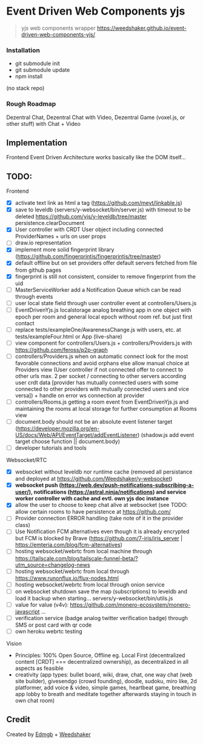 # Event Driven Web Components yjs

> yjs web components wrapper
https://weedshaker.github.io/event-driven-web-components-yjs/


### Installation

- git submodule init
- git submodule update
- npm install

(no stack repo)

### Rough Roadmap

Dezentral Chat, Dezentral Chat with Video, Dezentral Game (voxel.js, or other stuff) with Chat + Video

## Implementation

Frontend Event Driven Architecture works basically like the DOM itself...

## TODO:

Frontend
- [x] activate text link as html a tag (https://github.com/meyt/linkable.js)
- [x] save to leveldb (servers/y-websocket/bin/server.js) with timeout to be deleted https://github.com/yjs/y-leveldb/tree/master persistence.clearDocument
- [x] User controller with CRDT User object including connected ProviderNames + urls on user props
- [ ] draw.io representation
- [x] implement more solid fingerprint library (https://github.com/fingerprintjs/fingerprintjs/tree/master)
- [x] default offline but on set providers offer default servers fetched from file from github pages
- [x] fingerprint is still not consistent, consider to remove fingerprint from the uid
- [ ] MasterServiceWorker add a Notification Queue which can be read through events
- [ ] user local state field through user controller event at controllers/Users.js
- [ ] EventDrivenYjs.js localstorage analog breathing app in one object with epoch per room and general local epoch without room ref. but just first contact
- [ ] replace tests/exampleOne/AwarenessChange.js with users, etc.  at tests/exampleFour.html or App (live-share)
- [ ] view component for controllers/Users.js + controllers/Providers.js with https://github.com/feross/p2p-graph
- [ ] controllers/Providers.js when on automatic connect look for the most favorable connections and avoid orphans else allow manual choice at Providers view (User controller if not connected offer to connect to other urls max. 2 per socket / connecting to other servers according user crdt data [provider has mutually connected users with some connected to other providers with mutually connected users and vice versa]) + handle on error ws connection at provider
- [ ] controllers/Rooms.js getting a room event from EventDrivenYjs.js and maintaining the rooms at local storage for further consumption at Rooms view
- [ ] document.body should not be an absolute event listener target (https://developer.mozilla.org/en-US/docs/Web/API/EventTarget/addEventListener) (shadow.js add event target choose function || document.body)
- [ ] developer tutorials and tools

Websocket/RTC
- [x] websocket without leveldb nor runtime cache (removed all persistance and deployed at https://github.com/Weedshaker/y-websocket)
- [x] **websocket push (https://web.dev/push-notifications-subscribing-a-user/), notifications (https://astral.ninja/notifications) and service worker controller with cache and evtl. own yjs doc instance**
- [x] allow the user to choose to keep chat alive at websocket (see TODO: allow certain rooms to have persistence at https://github.com/
- [ ] Provider connection ERROR handling (take note of it in the provider class)
- [ ] Use Notification FCM alternatives even though it is already encrypted but FCM is blocked by Brave (https://github.com/7-iris/iris_server | https://emteria.com/blog/fcm-alternatives)
- [ ] hosting websocket/webrtc from local machine through https://tailscale.com/blog/tailscale-funnel-beta/?utm_source=changelog-news
- [ ] hosting websocket/webrtc from local through https://www.runonflux.io/flux-nodes.html
- [ ] hosting websocket/webrtc from local through onion service
- [ ] on websocket shutdown save the map (subscriptions) to leveldb and load it backup when starting... servers/y-websocket/bin/utils.js
- [ ] value for value (v4v): https://github.com/monero-ecosystem/monero-javascript ...
- [ ] verification service (badge analog twitter verification badge) through SMS or post card with qr code
- [ ] own heroku webrtc testing

Vision
- Principles: 100% Open Source, Offline eg. Local First (decentralized content [CRDT] === decentralized ownership), as decentralized in all aspects as feasible
- creativity (app types: bullet board, wiki, draw, chat, one way chat (web site builder), givesendgo (crowd founding), doodle, sudoku, miro like, 2d platformer, add voice & video, simple games, heartbeat game, breathing app lobby to breath and meditate together afterwards staying in touch in own chat room)



## Credit

Created by [Edmgb](https://github.com/Edmgb) + [Weedshaker](https://github.com/Weedshaker)
